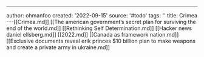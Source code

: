 ---
author: ohmanfoo
created: '2022-09-15'
source: '#todo'
tags: ''
title: Crimea
---[[Crimea.md]]
[[The american government’s secret plan for surviving the end of the world.md]]
[[Rethinking Self Determination.md]]
[[Hacker news daniel ellsberg.md]]
[[2022.md]]
[[Canada as framework nation.md]]
[[Exclusive documents reveal erik princes $10 billion plan to make weapons and create a private army in ukraine.md]]
